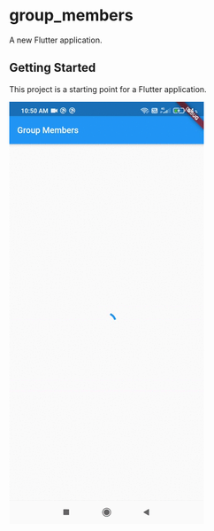 # group_members

A new Flutter application.

## Getting Started

This project is a starting point for a Flutter application.

![](./screenShots/group_members.gif)




